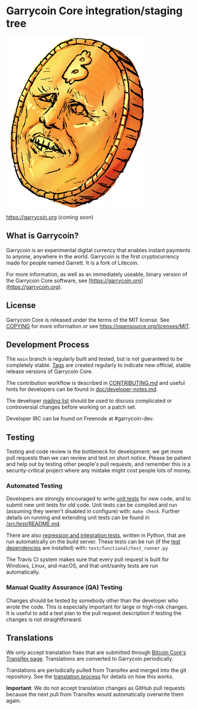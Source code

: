 Garrycoin Core integration/staging tree
=====================================

![GarryCoin](garry_coin_logo_tm.png)

https://garrycoin.org (coming soon)

What is Garrycoin?
----------------

Garrycoin is an experimental digital currency that enables instant payments to
anyone, anywhere in the world. Garrycoin is the first cryptocurrency made for people named Garrett. It is a fork of Litecoin.

For more information, as well as an immediately useable, binary version of
the Garrycoin Core software, see [https://garrycoin.org](https://garrycoin.org).

License
-------

Garrycoin Core is released under the terms of the MIT license. See [COPYING](COPYING) for more
information or see https://opensource.org/licenses/MIT.

Development Process
-------------------

The `main` branch is regularly built and tested, but is not guaranteed to be
completely stable. [Tags](https://github.com/garrycoin-project/garrycoin/tags) are created
regularly to indicate new official, stable release versions of Garrycoin Core.

The contribution workflow is described in [CONTRIBUTING.md](CONTRIBUTING.md)
and useful hints for developers can be found in [doc/developer-notes.md](doc/developer-notes.md).

The developer [mailing list](https://groups.google.com/forum/#!forum/garrycoin-dev)
should be used to discuss complicated or controversial changes before working
on a patch set.

Developer IRC can be found on Freenode at #garrycoin-dev.

Testing
-------

Testing and code review is the bottleneck for development; we get more pull
requests than we can review and test on short notice. Please be patient and help out by testing
other people's pull requests, and remember this is a security-critical project where any mistake might cost people
lots of money.

### Automated Testing

Developers are strongly encouraged to write [unit tests](src/test/README.md) for new code, and to
submit new unit tests for old code. Unit tests can be compiled and run
(assuming they weren't disabled in configure) with: `make check`. Further details on running
and extending unit tests can be found in [/src/test/README.md](/src/test/README.md).

There are also [regression and integration tests](/test), written
in Python, that are run automatically on the build server.
These tests can be run (if the [test dependencies](/test) are installed) with: `test/functional/test_runner.py`

The Travis CI system makes sure that every pull request is built for Windows, Linux, and macOS, and that unit/sanity tests are run automatically.

### Manual Quality Assurance (QA) Testing

Changes should be tested by somebody other than the developer who wrote the
code. This is especially important for large or high-risk changes. It is useful
to add a test plan to the pull request description if testing the changes is
not straightforward.

Translations
------------

We only accept translation fixes that are submitted through [Bitcoin Core's Transifex page](https://www.transifex.com/projects/p/bitcoin/).
Translations are converted to Garrycoin periodically.

Translations are periodically pulled from Transifex and merged into the git repository. See the
[translation process](doc/translation_process.md) for details on how this works.

**Important**: We do not accept translation changes as GitHub pull requests because the next
pull from Transifex would automatically overwrite them again.
